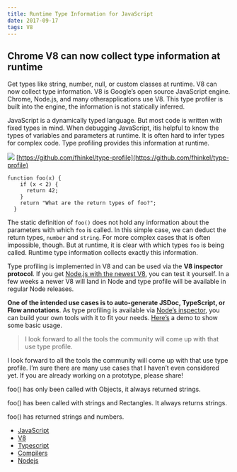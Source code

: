 ```yaml
---
title: Runtime Type Information for JavaScript
date: 2017-09-17
tags: V8
---
```

## Chrome V8 can now collect type information at runtime

Get types like string, number, null, or custom classes at runtime. V8 can now
collect type information. V8 is Google’s open source JavaScript engine. Chrome,
Node.js, and many otherapplications use V8. This type profiler is built into the
engine, the information is not statically inferred.

JavaScript is a dynamically typed language. But most code is written with fixed
types in mind. When debugging JavaScript, itis helpful to know the types of
variables and parameters at runtime. It is often hard to infer types for complex
code. Type profiling provides this information at runtime.

![](https://cdn-images-1.medium.com/max/2000/1*CLdktAPyagGXXZQYUS5UtA.png)
<span class="figcaption_hack">[https://github.com/fhinkel/type-profile](https://github.com/fhinkel/type-profile)</span>

    function foo(x) {
        if (x < 2) {
          return 42;
        }
        return "What are the return types of foo?";
      }

The static definition of `foo()` does not hold any information about the
parameters with which `foo` is called. In this simple case, we can deduct the
return types, `number` and `string`. For more complex cases that is often
impossible, though. But at runtime, it is clear with which types `foo` is being
called. Runtime type information collects exactly this information.

Type profiling is implemented in V8 and can be used via the **V8 inspector
protocol**. If you get [Node.js with the newest V8](https://github.com/v8/node),
you can test it yourself. In a few weeks a newer V8 will land in Node and type
profile will be available in regular Node releases.

**One of the intended use cases is to auto-generate JSDoc, TypeScript, or Flow
annotations**. As type profiling is available via [Node’s
inspector](https://nodejs.org/api/inspector.html), you can build your own tools
with it to fit your needs. [Here’s](https://github.com/fhinkel/type-profile) a
demo to show some basic usage.

> I look forward to all the tools the community will come up with that use type
> profile.

I look forward to all the tools the community will come up with that use type
profile. I’m sure there are many use cases that I haven’t even considered yet.
If you are already working on a prototype, please share!

<span class="figcaption_hack">foo() has only been called with Objects, it always returned strings.</span>

<span class="figcaption_hack">foo() has been called with strings and Rectangles. It always returns strings.</span>

<span class="figcaption_hack">foo() has returned strings and numbers.</span>

* [JavaScript](https://medium.com/tag/javascript?source=post)
* [V8](https://medium.com/tag/v8?source=post)
* [Typescript](https://medium.com/tag/typescript?source=post)
* [Compilers](https://medium.com/tag/compilers?source=post)
* [Nodejs](https://medium.com/tag/nodejs?source=post)